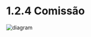 # 1.2.4 Comissão

![diagram](https://www.plantuml.com/plantuml/svg/0/TP9DJiCm48NtaNA7eMnWqL1Lm2Ageb841m29RJLrXjR2iOlj53WEwe8JS89SZB4JsWI9HQIn_RqtVvaxZzRNbG9XAkaScZHnBr9lqM85ABonZ_v34U0RELDHcfpu3LK4Rek25AuWJV9MsknD3kWEHd3gwTtd2rMpAdVIUQem4bqy0DB4al2ervnhz70_cLvUJAPN_5sFmkFPhT6kLbmiA5OZb0IMNclfPFFLV9CxRrDt40jkTgWaumBj6c5ZRFDf9UiCOsIzV9O2-H1rsB9B52nyuhXauT5-RoArQnyOMTHE_260t9P4T8tmAYBCtkbTA8FxbGh2M06vJcDBqdZqfaWj8nNwJPF36CVZej_OuFvGKXT0bXMzRhe9htZ2aCDi9hLGTKb5mKlkTX1S-iaXPFWTzIpBkaPwkufEV21T1gDUve7F_wdJPCvQ_kVIv0S0)